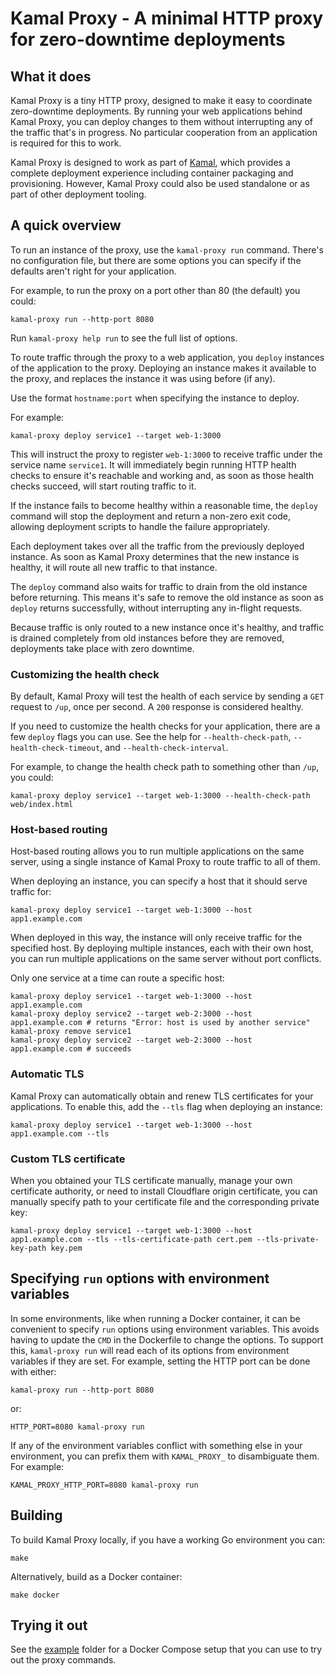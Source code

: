 # Kamal Proxy - A minimal HTTP proxy for zero-downtime deployments


## What it does

Kamal Proxy is a tiny HTTP proxy, designed to make it easy to coordinate
zero-downtime deployments. By running your web applications behind Kamal Proxy,
you can deploy changes to them without interrupting any of the traffic that's in
progress. No particular cooperation from an application is required for this to
work.

Kamal Proxy is designed to work as part of [Kamal](https://kamal-deploy.org/),
which provides a complete deployment experience including container packaging
and provisioning. However, Kamal Proxy could also be used standalone or as part
of other deployment tooling.


## A quick overview

To run an instance of the proxy, use the `kamal-proxy run` command. There's no
configuration file, but there are some options you can specify if the defaults
aren't right for your application.

For example, to run the proxy on a port other than 80 (the default) you could:

    kamal-proxy run --http-port 8080

Run `kamal-proxy help run` to see the full list of options.

To route traffic through the proxy to a web application, you `deploy` instances
of the application to the proxy. Deploying an instance makes it available to the
proxy, and replaces the instance it was using before (if any).

Use the format `hostname:port` when specifying the instance to deploy.

For example:

    kamal-proxy deploy service1 --target web-1:3000

This will instruct the proxy to register `web-1:3000` to receive traffic under
the service name `service1`. It will immediately begin running HTTP health
checks to ensure it's reachable and working and, as soon as those health checks
succeed, will start routing traffic to it.

If the instance fails to become healthy within a reasonable time, the `deploy`
command will stop the deployment and return a non-zero exit code, allowing
deployment scripts to handle the failure appropriately.

Each deployment takes over all the traffic from the previously deployed
instance. As soon as Kamal Proxy determines that the new instance is healthy,
it will route all new traffic to that instance.

The `deploy` command also waits for traffic to drain from the old instance before
returning. This means it's safe to remove the old instance as soon as `deploy`
returns successfully, without interrupting any in-flight requests.

Because traffic is only routed to a new instance once it's healthy, and traffic
is drained completely from old instances before they are removed, deployments
take place with zero downtime.

### Customizing the health check

By default, Kamal Proxy will test the health of each service by sending a `GET`
request to `/up`, once per second. A `200` response is considered healthy.

If you need to customize the health checks for your application, there are a
few `deploy` flags you can use. See the help for `--health-check-path`,
`--health-check-timeout`, and `--health-check-interval`.

For example, to change the health check path to something other than `/up`, you
could:

    kamal-proxy deploy service1 --target web-1:3000 --health-check-path web/index.html

### Host-based routing

Host-based routing allows you to run multiple applications on the same server,
using a single instance of Kamal Proxy to route traffic to all of them.

When deploying an instance, you can specify a host that it should serve traffic
for:

    kamal-proxy deploy service1 --target web-1:3000 --host app1.example.com

When deployed in this way, the instance will only receive traffic for the
specified host. By deploying multiple instances, each with their own host, you
can run multiple applications on the same server without port conflicts.

Only one service at a time can route a specific host:

    kamal-proxy deploy service1 --target web-1:3000 --host app1.example.com
    kamal-proxy deploy service2 --target web-2:3000 --host app1.example.com # returns "Error: host is used by another service"
    kamal-proxy remove service1
    kamal-proxy deploy service2 --target web-2:3000 --host app1.example.com # succeeds


### Automatic TLS

Kamal Proxy can automatically obtain and renew TLS certificates for your
applications. To enable this, add the `--tls` flag when deploying an instance:

    kamal-proxy deploy service1 --target web-1:3000 --host app1.example.com --tls


### Custom TLS certificate

When you obtained your TLS certificate manually, manage your own certificate authority,
or need to install Cloudflare origin certificate, you can manually specify path to
your certificate file and the corresponding private key:

    kamal-proxy deploy service1 --target web-1:3000 --host app1.example.com --tls --tls-certificate-path cert.pem --tls-private-key-path key.pem


## Specifying `run` options with environment variables

In some environments, like when running a Docker container, it can be convenient
to specify `run` options using environment variables. This avoids having to
update the `CMD` in the Dockerfile to change the options. To support this,
`kamal-proxy run` will read each of its options from environment variables if they
are set. For example, setting the HTTP port can be done with either:

    kamal-proxy run --http-port 8080

or:

    HTTP_PORT=8080 kamal-proxy run

If any of the environment variables conflict with something else in your
environment, you can prefix them with `KAMAL_PROXY_` to disambiguate them. For
example:

    KAMAL_PROXY_HTTP_PORT=8080 kamal-proxy run


## Building

To build Kamal Proxy locally, if you have a working Go environment you can:

    make

Alternatively, build as a Docker container:

    make docker


## Trying it out

See the [example](./example) folder for a Docker Compose setup that you can use
to try out the proxy commands.
